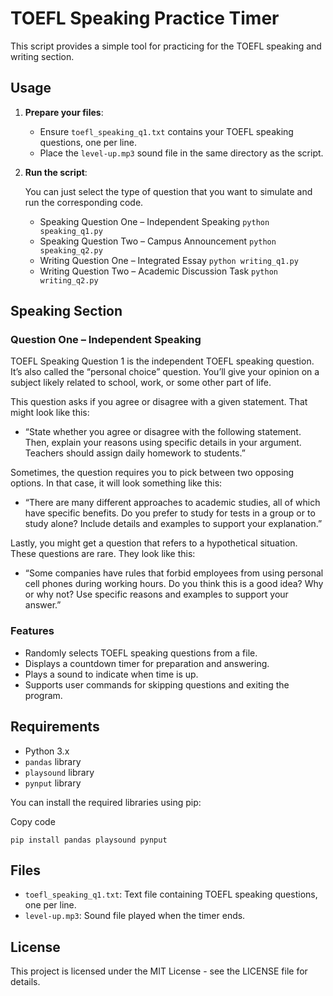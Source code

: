 # TOEFL Speaking Practice Timer

This script provides a simple tool for practicing for the TOEFL speaking and writing section.

## Usage

1.  **Prepare your files**:
    
    -   Ensure `toefl_speaking_q1.txt` contains your TOEFL speaking questions, one per line.
    -   Place the `level-up.mp3` sound file in the same directory as the script.
2.  **Run the script**:
    
    You can just select the type of question that you want to simulate and run the corresponding code.

    * Speaking Question One – Independent Speaking
        `python speaking_q1.py`
    * Speaking Question Two – Campus Announcement
        `python speaking_q2.py`
    * Writing Question One – Integrated Essay
        `python writing_q1.py`
    * Writing Question Two – Academic Discussion Task
        `python writing_q2.py`

## Speaking Section

### Question One – Independent Speaking
TOEFL Speaking Question 1 is the independent TOEFL speaking question.  It’s also called the “personal choice” question.  You’ll give your opinion on a subject likely related to school, work, or some other part of life.

This question asks if you agree or disagree with a given statement.  That might look like this:

* “State whether you agree or disagree with the following statement. Then, explain your reasons using specific details in your argument. Teachers should assign daily homework to students.”

Sometimes, the question requires you to pick between two opposing options.  In that case, it will look something like this:

* “There are many different approaches to academic studies, all of which have specific benefits. Do you prefer to study for tests in a group or to study alone? Include details and examples to support your explanation.”

Lastly, you might get a question that refers to a hypothetical situation.  These questions are rare.  They look like this:

* “Some companies have rules that forbid employees from using personal cell phones during working hours. Do you think this is a good idea? Why or why not? Use specific reasons and examples to support your answer.”


### Features

-   Randomly selects TOEFL speaking questions from a file.
-   Displays a countdown timer for preparation and answering.
-   Plays a sound to indicate when time is up.
-   Supports user commands for skipping questions and exiting the program.

## Requirements

-   Python 3.x
-   `pandas` library
-   `playsound` library
-   `pynput` library

You can install the required libraries using pip:

Copy code

`pip install pandas playsound pynput` 

## Files

-   `toefl_speaking_q1.txt`: Text file containing TOEFL speaking questions, one per line.
-   `level-up.mp3`: Sound file played when the timer ends.


    
## License

This project is licensed under the MIT License - see the LICENSE file for details.
